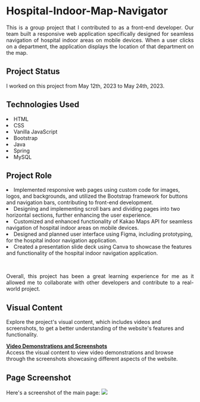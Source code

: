 <h1>Hospital-Indoor-Map-Navigator</h1>
<p align="justify">This is a group project that I contributed to as a front-end developer. 
Our team built a responsive web application specifically designed for seamless navigation of hospital indoor areas on mobile devices. When a user clicks on a department, the application displays the location of that department on the map.<p align="justify">

<h2>Project Status</h2>
<p align="justify">
I worked on this project from May 12th, 2023 to May 24th, 2023.</p>

<h2>Technologies Used</h2>
<li>HTML</li>
<li>CSS</li>
<li>Vanilla JavaScript</li>
<li>Bootstrap</li>
<li>Java</li>
<li>Spring</li>
<li>MySQL</li>

<h2>Project Role</h2>
<p align="justify" style="display:none">For this project, my role included the following:

<li>Implemented responsive web pages using custom code for images, logos, and backgrounds, and utilized the Bootstrap framework for buttons and navigation bars, contributing to front-end development.
<li>Designing and implementing scroll bars and dividing pages into two horizontal sections, further enhancing the user experience.</li>
<li>Customized and enhanced functionality of Kakao Maps API for seamless navigation of hospital indoor areas on mobile devices.</li>
<li>Designed and planned user interface using Figma, including prototyping, for the hospital indoor navigation application.</li>
<li>Created a presentation slide deck using Canva to showcase the features and functionality of the hospital indoor navigation application.</li>
</p>
<br>
<p align="justify">Overall, this project has been a great learning experience for me 
as it allowed me to collaborate with other developers and contribute to a real-world project.</p></details>

<h2>Visual Content</h2> 
Explore the project's visual content, which includes videos and screenshots, to get a better understanding of the website's features and functionality.
<br>

<b>[Video Demonstrations and Screenshots](https://yjyuwisely.tistory.com/entry/230523-%ED%8C%80-%ED%94%84%EB%A1%9C%EC%A0%9D%ED%8A%B8-2-12%EC%9D%BC-%EC%B0%A8-Tue-%EC%B5%9C%EC%A2%85-%ED%99%94%EB%A9%B4-%EA%B5%AC%ED%98%84-%EC%8A%A4%ED%81%AC%EB%A6%B0%EC%83%B7-%EB%B0%98%EC%9D%91%ED%98%95-%EC%9B%B9)</b><br>
Access the visual content to view video demonstrations and browse through the screenshots showcasing different aspects of the website.

<h2>Page Screenshot</h2>
Here's a screenshot of the main page:
<img src="https://img1.daumcdn.net/thumb/R1280x0/?scode=mtistory2&fname=https%3A%2F%2Fblog.kakaocdn.net%2Fdn%2FbKNCJN%2Fbtsg8cQ0Lm1%2Fp3ULun5JeJ2wTTKvpfMHn1%2Fimg.png">
